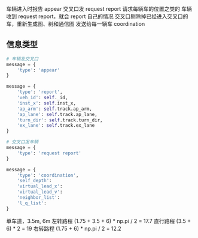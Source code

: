 车辆进入时报告 appear
交叉口发 request report 请求每辆车的位置之类的
车辆收到 request report，就会 report 自己的情况
交叉口剔除掉已经进入交叉口的车，重新生成图、树和通信图
发送给每一辆车 coordination

## 信息类型
```python
# 车辆发交叉口
message = {
    'type': 'appear'
}

message = {
    'type': 'report', 
    'veh_id': self._id,
    'inst_x': self.inst_x, 
    'ap_arm': self.track.ap_arm,
    'ap_lane': self.track.ap_lane, 
    'turn_dir': self.track.turn_dir,
    'ex_lane': self.track.ex_lane
}

# 交叉口发车辆
message = {
    'type': 'request report'
}

message = {
    'type': 'coordination',
    'self_depth': 
    'virtual_lead_x': 
    'virtual_lead_v': 
    'neighbor_list': 
    'l_q_list': 
}
```

单车道，3.5m, 6m
左转路程 (1.75 + 3.5 + 6) * np.pi / 2 = 17.7
直行路程 (3.5 + 6) * 2 = 19
右转路程 (1.75 + 6) * np.pi / 2 = 12.2